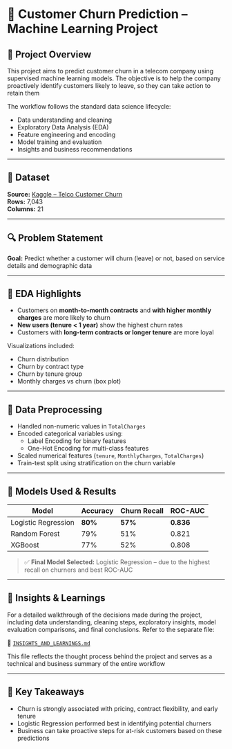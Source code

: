 # 🧠 Customer Churn Prediction – Machine Learning Project

## 📌 Project Overview
This project aims to predict customer churn in a telecom company using supervised machine learning models. The objective is to help the company proactively identify customers likely to leave, so they can take action to retain them

The workflow follows the standard data science lifecycle:
- Data understanding and cleaning
- Exploratory Data Analysis (EDA)
- Feature engineering and encoding
- Model training and evaluation
- Insights and business recommendations

---

## 📂 Dataset
**Source:** [Kaggle – Telco Customer Churn](https://www.kaggle.com/datasets/blastchar/telco-customer-churn)  
**Rows:** 7,043  
**Columns:** 21

---

## 🔍 Problem Statement
**Goal:** Predict whether a customer will churn (leave) or not, based on service details and demographic data

---

## 🔬 EDA Highlights
- Customers on **month-to-month contracts** and **with higher monthly charges** are more likely to churn
- **New users (tenure < 1 year)** show the highest churn rates
- Customers with **long-term contracts or longer tenure** are more loyal

Visualizations included:
- Churn distribution
- Churn by contract type
- Churn by tenure group
- Monthly charges vs churn (box plot)

---

## 🧹 Data Preprocessing
- Handled non-numeric values in `TotalCharges`
- Encoded categorical variables using:
  - Label Encoding for binary features
  - One-Hot Encoding for multi-class features
- Scaled numerical features (`tenure`, `MonthlyCharges`, `TotalCharges`)
- Train-test split using stratification on the churn variable

---

## 🤖 Models Used & Results

| Model                | Accuracy | Churn Recall | ROC-AUC |
|----------------------|----------|--------------|---------|
| Logistic Regression  | **80%**  | **57%**      | **0.836**|
| Random Forest        | 79%      | 51%          | 0.821   |
| XGBoost              | 77%      | 52%          | 0.808   |

> ✅ **Final Model Selected:** Logistic Regression – due to the highest recall on churners and best ROC-AUC

---

## 🧠 Insights & Learnings

For a detailed walkthrough of the decisions made during the project, including data understanding, cleaning steps, exploratory insights, model evaluation comparisons, and final conclusions. Refer to the separate file:

📄 [`INSIGHTS_AND_LEARNINGS.md`](./INSIGHTS_AND_LEARNINGS.md)

This file reflects the thought process behind the project and serves as a technical and business summary of the entire workflow

---


## 🧠 Key Takeaways

- Churn is strongly associated with pricing, contract flexibility, and early tenure
- Logistic Regression performed best in identifying potential churners
- Business can take proactive steps for at-risk customers based on these predictions
